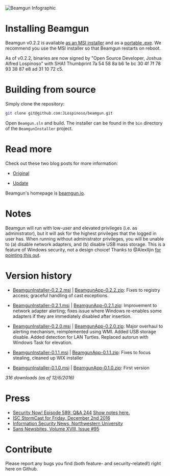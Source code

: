 ![Beamgun Infographic](https://github.com/JLospinoso/beamgun/raw/master/Readme.png)

Installing Beamgun
==

Beamgun v0.2.2 is available 
[as an MSI installer](https://s3.amazonaws.com/net.lospi.beamgun/BeamgunInstaller-0.2.2.msi) 
and as a [portable .exe](https://s3.amazonaws.com/net.lospi.beamgun/BeamgunApp-0.2.2.zip). 
We recommend you use the MSI installer so that Beamgun restarts
on reboot.

As of v0.2.2, binaries are now signed by "Open Source Developer, Joshua Alfred Lospinoso" with SHA1 Thumbprint 7a 54 58 8a b6 1e bc 30 4f 7f 78 93 38 87 e8 ad 31 10 72 c5.

Building from source
==

Simply clone the repository:
```sh
git clone git@github.com:JLospinoso/beamgun.git
```

Open `Beamgun.sln` and build. The installer can be found in the `bin` directory of the `BeamgunInstaller` project.

Read more
==

Check out these two blog posts for more information:

* [Original](https://jlospinoso.github.io/infosec/usb%20rubber%20ducky/c%23/clr/wpf/.net/security/2016/11/15/usb-rubber-ducky-defeat.html)

* [Update](https://jlospinoso.github.io/infosec/usb%20rubber%20ducky/lan%20turtle/c%23/clr/wpf/.net/security/2016/11/30/beamgun-update-poison-tap.html)

Beamgun's homepage is [beamgun.io](https://beamgun.io/).

Notes
==
Beamgun will run with low-user and elevated privileges (i.e. as administrator), but it will ask for the highest privileges that the logged in user has. When running without administrator privileges, you will be unable to (a) disable network adapters, and (b) disable USB mass storage. This is a feature of Windows security, not a design choice! Thanks to @AlexIljin [for pointing this out](https://github.com/JLospinoso/beamgun/issues/7).

Version history
==
* [BeamgunInstaller-0.2.2.msi](https://s3.amazonaws.com/net.lospi.beamgun/BeamgunInstaller-0.2.2.msi) | [BeamgunApp-0.2.2.zip](https://s3.amazonaws.com/net.lospi.beamgun/BeamgunApp-0.2.2.zip): Fixes to registry access; graceful handling of cast exceptions.

* [BeamgunInstaller-0.2.1.msi](https://s3.amazonaws.com/net.lospi.beamgun/BeamgunInstaller-0.2.1.msi) | [BeamgunApp-0.2.1.zip](https://s3.amazonaws.com/net.lospi.beamgun/BeamgunApp-0.2.1.zip): Improvement to network adapter alerting; fixes issue where Windows re-enables some adapters if they are immediately disabled after insertion.

* [BeamgunInstaller-0.2.0.msi](https://s3.amazonaws.com/net.lospi.beamgun/BeamgunInstaller-0.2.0.msi) | [BeamgunApp-0.2.0.zip](https://s3.amazonaws.com/net.lospi.beamgun/BeamgunApp-0.2.0.zip): Major overhaul to alerting mechanism, reimplemented using WMI. Added USB storage disable. Added detection for LAN Turtles. Replaced autorun with Windows Task for elevation.

* [BeamgunInstaller-0.1.1.msi](https://s3.amazonaws.com/net.lospi.beamgun/BeamgunInstaller-0.1.1.msi) | [BeamgunApp-0.1.1.zip](https://s3.amazonaws.com/net.lospi.beamgun/BeamgunApp-0.1.1.zip): Fixes to focus stealing, cleaned up WIX installer

* [BeamgunInstaller-0.1.0.msi](https://s3.amazonaws.com/net.lospi.beamgun/BeamgunInstaller-0.1.0.msi) | [BeamgunApp-0.1.0.zip](https://s3.amazonaws.com/net.lospi.beamgun/BeamgunApp-0.1.0.zip): First version

_316 downloads (as of 12/6/2016)_

Press
==
* [Security Now! Episode 589: Q&A 244](https://www.grc.com/securitynow.htm) [Show notes here.](https://www.grc.com/sn/SN-589-Notes.pdf)
* [ISC StormCast for Friday, December 2nd 2016](https://isc.sans.edu/podcastdetail.html)
* [Information Security News, Northwestern University](https://www.youtube.com/watch?v=Jb2dK8j94UI&feature=youtu.be)
* [Sans Newsbites, Volume XVIII, Issue #95](https://www.sans.org/newsletters/newsbites/xviii/95?utm_medium=Social&utm_source=Twitter&utm_content=SM_NB_xviii_95&utm_campaign=Newbites)

Contribute
==

Please report any bugs you find (both feature- and security-related!) right
here on Github.
